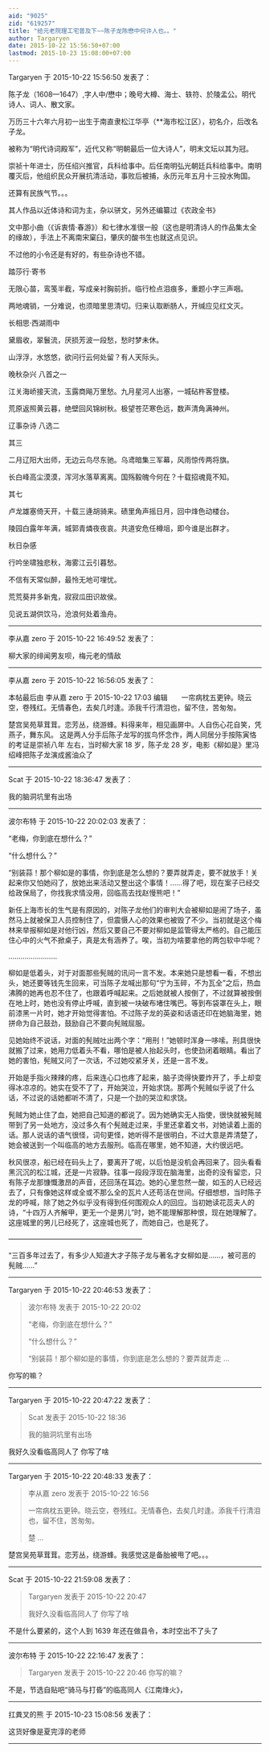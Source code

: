 ```yaml
---
aid: "9025"
zid: "619257"
title: "给元老院理工宅普及下~~陈子龙陈懋中何许人也。。"
author: Targaryen
date: 2015-10-22 15:56:50+07:00
lastmod: 2015-10-23 15:08:00+07:00
---
```


Targaryen 于 2015-10-22 15:56:50 发表了：

陈子龙（1608—1647）,字人中/懋中；晚号大樽、海士、轶符、於陵孟公。明代诗人、词人、散文家。

万历三十六年六月初一出生于南直隶松江华亭（\*\*海市松江区），初名介，后改名子龙。

被称为“明代诗词殿军”，近代又称“明朝最后一位大诗人”，明末文坛以其为冠。

崇祯十年进士，历任绍兴推官，兵科给事中。后任南明弘光朝廷兵科给事中。南明覆灭后，他组织民众开展抗清活动，事败后被捕，永历元年五月十三投水殉国。

还算有民族气节。。。

其人作品以近体诗和词为主，杂以骈文，另外还编纂过《农政全书》

文中那小曲（《诉衷情·春游》）和七律水准很一般（这也是明清诗人的作品集太全的缘故），手法上不离南宋窠臼，肇庆的酸书生也就这点见识。

不过他的小令还是有好的，有些杂诗也不错。

踏莎行·寄书

无限心苗，鸾笺半截，写成亲衬胸前折。临行检点泪痕多，重题小字三声咽。

两地魂销，一分难说，也须暗里思清切。归来认取断肠人，开缄应见红文灭。

长相思·西湖雨中

黛眉收，翠鬟流，厌损芳波一段愁，愁时梦未休。

山浮浮，水悠悠，欲问行云何处留？有人天际头。

晚秋杂兴 八首之一

江关海峤接天流，玉露商飚万里愁。九月星河人出塞，一城砧杵客登楼。

荒原返照黄云暮，绝壁回风锦树秋。极望苍茫寒色远，数声清角满神州。

辽事杂诗 八选二

其三

二月辽阳大出师，无边云鸟尽东驰。乌鸢暗集三军幕，风雨惊传两将旗。

长白峰高尘漠漠，浑河水落草离离。国殇毅魄今何在？十载招魂竟不知。

其七

卢龙雄塞倚天开，十载三逄胡骑来。碛里角声摇日月，回中烽色动楼台。

陵园白露年年满，城郭青燐夜夜哀。共道安危任樽俎，即今谁是出群才。

秋日杂感

行吟坐啸独悲秋，海雾江云引暮愁。

不信有天常似醉，最怜无地可埋忧。

荒荒葵井多新鬼，寂寂瓜田识故侯。

见说五湖供饮马，沧浪何处着渔舟。

---

李从嘉 zero 于 2015-10-22 16:49:52 发表了：

柳大家的绯闻男友呗，梅元老的情敌

---

李从嘉 zero 于 2015-10-22 16:56:05 发表了：

本帖最后由 李从嘉 zero 于 2015-10-22 17:03 编辑       一帘病枕五更钟。晓云空，卷残红。无情春色，去矣几时逢。添我千行清泪也，留不住，苦匆匆。

楚宫吴苑草茸茸。恋芳丛，绕游蜂。料得来年，相见画屏中。人自伤心花自笑，凭燕子，舞东风。 这是两人分手后陈子龙写的拔鸟怀念作，两人同居分手按陈寅恪的考证是崇祯八年 左右，当时柳大家 18 岁，陈子龙 28 岁，电影《柳如是》里冯绍峰把陈子龙演成酱油众了

---

Scat 于 2015-10-22 18:36:47 发表了：

我的脑洞坑里有出场

---

波尔布特 于 2015-10-22 20:02:03 发表了：

“老梅，你到底在想什么？”

“什么想什么？”

“别装蒜！那个柳如是的事情，你到底是怎么想的？要弄就弄走，要不就放手！关起来你又怕她闷了，放她出来活动又整出这个事情！……得了吧，现在案子已经交给政保局了，你找我求情没用，回临高去找赵慢熊吧！”

新任上海市长的生气是有原因的，对陈子龙他们的审判大会被柳如是闹了场子，虽然马上就被保卫人员控制住了，但震慑人心的效果也被毁了不少。当初就是这个梅林来举报柳如是对他行凶，然后又要自己不要对柳如是监管得太严格的。自己能压住心中的火气不掀桌子，真是太有涵养了。唉，当初为啥要拿他的两包软中华呢？

……………………

柳如是低着头，对于对面那些髡贼的讯问一言不发。本来她只是想看一看，不想出头，她还要等钱先生回来，可当陈子龙喊出那句“宁为玉碎，不为瓦全”之后，热血沸腾的她再也忍不住了，也跟着呼喊起来。之后她就被人按倒了，不过就算被按倒在地上时，她也没有停止呼喊，直到被一块破布堵住嘴巴。等到布袋罩在头上，眼前漆黑一片时，她才开始觉得害怕。不过陈子龙的英姿和话语还印在她脑海里，她拼命为自己鼓劲，鼓励自己不要向髡贼屈服。

见她始终不说话，对面的髡贼吐出两个字：“用刑！”她顿时浑身一哆嗦。刑具很快就搬了过来，她用力低着头不看，哪怕是被人抬起头时，也使劲闭着眼睛。看出了她的害怕，髡贼又问了一次话，不过她咬紧牙关，还是一言不发。

开始是手指火辣辣的疼，后来连心口也疼了起来，脑子烫得快要炸开了，手上却变得冰凉凉的。她实在受不了了，开始哭泣，开始求饶。那两个髡贼似乎说了什么话，不过说的话她都听不清了，只是一个劲的哭泣和求饶。

髡贼为她止住了血，她把自己知道的都说了。因为她确实无人指使，很快就被髡贼带到了另一处地方，没过多久有个髡贼走过来，手里还拿着文书，对她读着上面的话。那人说话的语气很怪，词句更怪，她听得不是很明白，不过大意是弄清楚了，她会被送到一个叫临高的地方去服刑。临高在哪里，她不知道，大约很远吧。

秋风很凉，船已经在码头上了，要离开了呢，以后怕是没机会再回来了。回头看看黑沉沉的松江城，还是一片寂静。往事一段段浮现在脑海里，出奇的没有留恋，只有陈子龙那慷慨激昂的声音，还回荡在耳边。她的心里忽然一酸，如玉的人已经远去了，只有像她这样或全或不那么全的瓦片人还苟活在世间。仔细想想，当时陈子龙的呼喊，除了她之外似乎没有得到任何围观众人的回应。当初她读花蕊夫人的诗，“十四万人齐解甲，更无一个是男儿”时，她不能理解那种恨，现在她理解了。这座城里的男儿已经死了，这座城也死了，而她自己，也是死了。

———————————————————

“三百多年过去了，有多少人知道大才子陈子龙与著名才女柳如是……，被可恶的髡贼……”

---

Targaryen 于 2015-10-22 20:46:53 发表了：

> 波尔布特 发表于 2015-10-22 20:02
>
> “老梅，你到底在想什么？”
>
> “什么想什么？”
>
> “别装蒜！那个柳如是的事情，你到底是怎么想的？要弄就弄走 ...

你写的嘛？

---

Targaryen 于 2015-10-22 20:47:22 发表了：

> Scat 发表于 2015-10-22 18:36
>
> 我的脑洞坑里有出场

我好久没看临高同人了 你写了啥

---

Targaryen 于 2015-10-22 20:48:33 发表了：

> 李从嘉 zero 发表于 2015-10-22 16:56
>
> 一帘病枕五更钟。晓云空，卷残红。无情春色，去矣几时逢。添我千行清泪也，留不住，苦匆匆。
>
> 楚 ...

楚宫吴苑草茸茸。恋芳丛，绕游蜂。我感觉这是备胎被甩了吧。。。

---

Scat 于 2015-10-22 21:59:08 发表了：

> Targaryen 发表于 2015-10-22 20:47
>
> 我好久没看临高同人了 你写了啥

不是什么要紧的，这个人到 1639 年还在做县令，本时空出不了头了

---

波尔布特 于 2015-10-22 22:16:47 发表了：

> Targaryen 发表于 2015-10-22 20:46 你写的嘛？

不是，节选自贴吧“骑马与打昏”的临高同人《江南烽火》，

---

扛粪叉的熊 于 2015-10-23 15:08:56 发表了：

这货好像是夏完淳的老师

---
